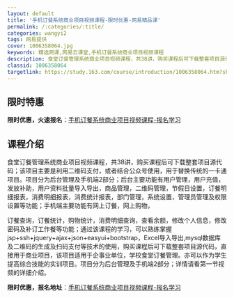 ```yaml
---
layout: default
title: '手机订餐系统商业项目视频课程-限时优惠-网易精品课'
permalink: /:categories/:title/
categories: wangyi2
tags: 网易提供
cover: 1006358064.jpg
keywords: 精选网课,网易云课堂,手机订餐系统商业项目视频课程
description: 食堂订餐管理系统商业项目视频课程，共38讲，购买课程后可下载整套项目源代码；该项目主要是利用二维码支付，或者结合公众号使
classid: 1006358064
targetlink: https://study.163.com/course/introduction/1006358064.htm?share=1&shareId=1025206652&utm_campaign=share&utm_medium=iphoneShare&utm_source=&utm_u=1025206652
---
```


## 限时特惠

**限时优惠，火速报名**：[手机订餐系统商业项目视频课程-报名学习](https://study.163.com/course/introduction/1006358064.htm?share=1&shareId=1025206652&utm_campaign=share&utm_medium=iphoneShare&utm_source=&utm_u=1025206652)

## 课程介绍

食堂订餐管理系统商业项目视频课程，共38讲，购买课程后可下载整套项目源代码；该项目主要是利用二维码支付，或者结合公众号使用，用于替换传统的一卡通项目。项目分为后台管理及手机端2部分；后台主要功能有用户管理，用户充值，发放补助，用户资料批量导入导出，商品管理，二维码管理，节假日设置，订餐明细报表，消费明细报表，消费统计报表，部门管理，系统设置，管理员管理及权限设置等功能；手机端主要功能有网上订餐，网上购物，

订餐查询，订餐统计，购物统计，消费明细查询，查看余额，修改个人信息，修改密码及补订工作餐等功能；通过该课程的学习，可以熟练掌握jsp+ssh+jquery+ajax+json+easyui+bootstrap，Excel导入导出,mysql数据库及二维码的生成及扫码支付等技术的使用，购买课程后可下载整套项目源代码，直接用于商业项目，该项目适用于企事业单位，学校食堂订餐管理。亦可以作为学生提高综合技能的实训项目。项目分为后台管理及手机端2部分；详情请看第一节视频的详细介绍。

**限时优惠，报名地址**：[手机订餐系统商业项目视频课程-报名学习](https://study.163.com/course/introduction/1006358064.htm?share=1&shareId=1025206652&utm_campaign=share&utm_medium=iphoneShare&utm_source=&utm_u=1025206652)

